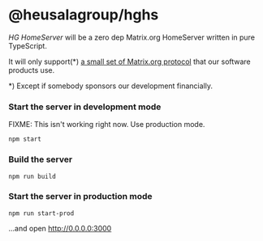 # @heusalagroup/hghs

*HG HomeServer* will be a zero dep Matrix.org HomeServer written in pure TypeScript.

It will only support(*) [a small set of Matrix.org protocol](https://github.com/heusalagroup/hghs/issues/16) that our software products use.

*) Except if somebody sponsors our development financially.

### Start the server in development mode

FIXME: This isn't working right now. Use production mode.

```
npm start
```

### Build the server

```
npm run build
```

### Start the server in production mode

```
npm run start-prod
```

...and open http://0.0.0.0:3000
